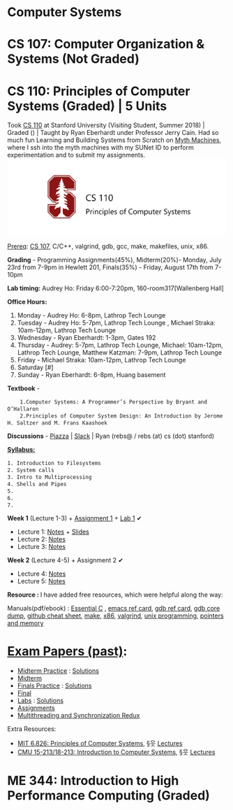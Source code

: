 # Computer Systems

# CS 107: Computer Organization & Systems (Not Graded)


# CS 110: Principles of Computer Systems (Graded) | 5 Units

Took [CS 110](https://web.stanford.edu/class/cs110/summer-2018/) at Stanford University (Visiting Student, Summer 2018) | Graded () | Taught by Ryan Eberhardt under Professor Jerry Cain. Had so much fun Learning and Building Systems from Scratch on [Myth Machines](https://cs.stanford.edu/computing-guide/overview), where I ssh into the myth machines with my SUNet ID to perform experimentation and to submit my assignments.
<img src="https://github.com/SKKSaikia/SystemsArchHPC/blob/master/res/cs110.png">

[Prereq](https://web.stanford.edu/class/cs110/summer-2018/handouts/course-information/): [CS 107](https://web.stanford.edu/class/cs107/resources.html), C/C++, valgrind, gdb, gcc, make, makefiles, unix, x86.

<b>Grading</b> - Programming Assignments(45%), Midterm(20%)- Monday, July 23rd from 7-9pm in Hewlett 201, Finals(35%) - Friday, August 17th from 7-10pm

<b>Lab timing:</b> Audrey Ho: Friday 6:00-7:20pm, 160-room317[Wallenberg Hall]

<b>Office Hours:</b>

1. Monday - Audrey Ho: 6-8pm, Lathrop Tech Lounge
2. Tuesday - Audrey Ho: 5-7pm, Lathrop Tech Lounge , Michael Straka: 10am-12pm, Lathrop Tech Lounge
3. Wednesday - Ryan Eberhardt: 1-3pm, Gates 192
4. Thursday - Audrey: 5-7pm, Lathrop Tech Lounge,  Michael: 10am-12pm, Lathrop Tech Lounge, Matthew Katzman: 7-9pm, Lathrop Tech Lounge
5. Friday -  Michael Straka: 10am-12pm, Lathrop Tech Lounge
6. Saturday [#]
7. Sunday - Ryan Eberhardt: 6-8pm, Huang basement


<b>Textbook</b> - 

        1.Computer Systems: A Programmer’s Perspective by Bryant and O’Hallaron
        2.Principles of Computer System Design: An Introduction by Jerome H. Saltzer and M. Frans Kaashoek

<b>Discussions</b> - [Piazza](https://piazza.com/stanford/summer2018/cs110) | [Slack](https://cs110.slack.com/messages/CBCBHCF8X/details/) | Ryan (rebs@ / rebs (at) cs (dot) stanford)

<b>[Syllabus:](https://github.com/SKKSaikia/SystemsArchHPC/blob/master/manuals/ME344%20Summer%202018%20Syllabus.pdf)</b>

    1. Introduction to Filesystems
    2. System calls
    3. Intro to Multiprocessing
    4. Shells and Pipes
    5.
    6.
    7.
    
<b>Week 1</b> (Lecture 1-3) + [Assignment 1](https://web.stanford.edu/class/cs110/summer-2018/assignments/assign1-filesystems/) + [Lab 1](https://web.stanford.edu/class/cs110/summer-2018/labs/lab-1/) ✔

- Lecture 1: [Notes](https://web.stanford.edu/class/cs110/summer-2018/lecture-notes/lecture-1/) + [Slides](https://web.stanford.edu/class/cs110/summer-2018/slides/lecture-1.pdf) 
- Lecture 2: [Notes](https://web.stanford.edu/class/cs110/summer-2018/lecture-notes/lecture-2/)
- Lecture 3: [Notes](https://web.stanford.edu/class/cs110/summer-2018/lecture-notes/lecture-3/)

<b>Week 2</b> (Lecture 4-5) + Assignment 2 ✔

- Lecture 4: [Notes](https://web.stanford.edu/class/cs110/summer-2018/lecture-notes/lecture-4/)
- Lecture 5: [Notes](#)


<b> Resource : </b> I have added free resources, which were helpful along the way:

Manuals(pdf/ebook) : [Essential C](https://github.com/SKKSaikia/SystemsArchHPC/blob/master/manuals/EssentialC.pdf) , [emacs ref card](https://github.com/SKKSaikia/SystemsArchHPC/blob/master/manuals/emacs_refcard.pdf), [gdb ref card](https://github.com/SKKSaikia/SystemsArchHPC/blob/master/manuals/gdb_refcard.pdf), [gdb core dump](https://github.com/SKKSaikia/SystemsArchHPC/blob/master/manuals/emacs_refcard.pdf), [github cheat sheet](https://github.com/SKKSaikia/SystemsArchHPC/blob/master/manuals/github-git-cheat-sheet.pdf), [make](https://github.com/SKKSaikia/SystemsArchHPC/blob/master/manuals/make.pdf), [x86](https://github.com/SKKSaikia/SystemsArchHPC/blob/master/manuals/onepage_x86-64.pdf), [valgrind](https://github.com/SKKSaikia/SystemsArchHPC/blob/master/manuals/valgrind_manual.pdf), [unix programming](https://github.com/SKKSaikia/SystemsArchHPC/blob/master/manuals/UnixProgrammingTools.pdf), [pointers and memory](https://github.com/SKKSaikia/SystemsArchHPC/blob/master/manuals/PointersAndMemory.pdf)

# [Exam Papers (past)](https://drive.google.com/open?id=1NwMTPKlBOpS2LufQIy4_b9j9_-rnB5E-):
- [Midterm Practice](https://drive.google.com/open?id=1e-FGz4Zq47kxPv-RYrSf8-5bFHHX_DrK) : [Solutions](https://drive.google.com/open?id=1Vtc2vknwWkIpRZSVuNJcMoizuugTHVA-)
- [Midterm](https://drive.google.com/open?id=1r8htizx71Bs4LvGXFhNGZaCCq036sYEY) 
- [Finals Practice](https://drive.google.com/open?id=1qt3ptr0VjqF6i1BbdTsgqjL-S_lOpc9w) : [Solutions](https://drive.google.com/open?id=1rU20MGOk2RHtgcCmGxLdz64Sk6zT5GrJ)
- [Final](https://drive.google.com/open?id=1jCZQxCn1rCILu-RHI1O1y46MUeeJzSD0) 
- [Labs](https://drive.google.com/open?id=1mcIb-MRuWPfmVQvLLU83paqdq-ICrkww) : [Solutions](https://drive.google.com/open?id=16oQzykuMt7jTCPBxnHjcSrtQQMgtDwUG)
- [Assignments](https://drive.google.com/open?id=1PyT1MZCk4FVabfBIn7WYEcYtOpIim1jy) 
- [Multithreading and Synchronization Redux](https://drive.google.com/file/d/19Xn3RhwMDLWCHZpYB5scNC-shuft6MVl/view?usp=sharing)


Extra Resources:
- [MIT 6.826: Principles of Computer Systems](https://ocw.mit.edu/courses/electrical-engineering-and-computer-science/6-826-principles-of-computer-systems-spring-2002/), §웃 [Lectures](https://www.youtube.com/watch?v=GqmQg-cszw4&list=PLUl4u3cNGP62K2DjQLRxDNRi0z2IRWnNh)
- [CMU 15-213/18-213: Introduction to Computer Systems](http://www.cs.cmu.edu/~./213/), §웃 [Lectures](https://www.youtube.com/watch?v=tamj4B7OALc&list=PLpIxOj-HnDsPZIJYO4U9f-xRI8bBadaso)
# ME 344: Introduction to High Performance Computing (Graded)

